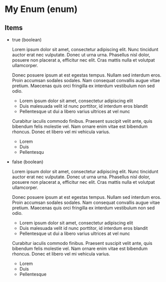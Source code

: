 # My Enum (enum)

## Items

- true (boolean)

    Lorem ipsum dolor sit amet, consectetur adipiscing elit. Nunc tincidunt auctor erat nec vulputate. Donec ut urna urna. Phasellus nisl dolor, posuere non placerat a, efficitur nec elit. Cras mattis nulla et volutpat ullamcorper.

    Donec posuere ipsum at est egestas tempus. Nullam sed interdum eros. Proin accumsan sodales sodales. Nam consequat convallis augue vitae pretium. Maecenas quis orci fringilla ex interdum vestibulum non sed odio.

    * Lorem ipsum dolor sit amet, consectetur adipiscing elit
    * Duis malesuada velit id nunc porttitor, id interdum eros blandit
    * Pellentesque ut dui a libero varius ultrices at vel nunc

    Curabitur iaculis commodo finibus. Praesent suscipit velit ante, quis bibendum felis molestie vel. Nam ornare enim vitae est bibendum rhoncus. Donec et libero vel mi vehicula varius.

    * Lorem
    * Duis
    * Pellentesqu

- false (boolean)

    Lorem ipsum dolor sit amet, consectetur adipiscing elit. Nunc tincidunt auctor erat nec vulputate. Donec ut urna urna. Phasellus nisl dolor, posuere non placerat a, efficitur nec elit. Cras mattis nulla et volutpat ullamcorper.

    Donec posuere ipsum at est egestas tempus. Nullam sed interdum eros. Proin accumsan sodales sodales. Nam consequat convallis augue vitae pretium. Maecenas quis orci fringilla ex interdum vestibulum non sed odio.

    * Lorem ipsum dolor sit amet, consectetur adipiscing elit
    * Duis malesuada velit id nunc porttitor, id interdum eros blandit
    * Pellentesque ut dui a libero varius ultrices at vel nunc

    Curabitur iaculis commodo finibus. Praesent suscipit velit ante, quis bibendum felis molestie vel. Nam ornare enim vitae est bibendum rhoncus. Donec et libero vel mi vehicula varius.

    * Lorem
    * Duis
    * Pellentesque
